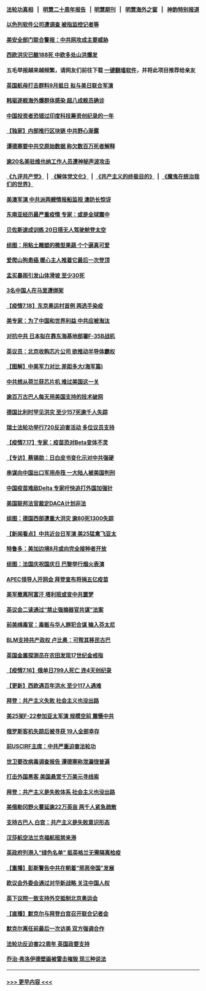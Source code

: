 #### [法轮功真相](https://github.com/gfw-breaker/truth/blob/master/README.md?t=0) &nbsp;&nbsp;|&nbsp;&nbsp; [明慧二十周年报告](https://github.com/gfw-breaker/mh-reports/blob/master/README.md?t=0) &nbsp;&nbsp;|&nbsp;&nbsp;[明慧期刊](https://github.com/gfw-breaker/mh-qikan) &nbsp;&nbsp;|&nbsp;&nbsp; [明慧海外之窗](https://github.com/gfw-breaker/mh-news/blob/master/README.md?t=0) &nbsp;&nbsp;|&nbsp;&nbsp; [神韵特别报道](https://github.com/gfw-breaker/mh-news/blob/master/shenyun.md?t=0)
#### [以色列软件公司遭调查 被指监控记者等](../pages/nsc418/n13098746.md?t=07191951) 
#### [美安全部门联合警报：中共网攻成主要威胁](../pages/nsc418/n13098721.md?t=07191951) 
#### [西欧洪灾已酿188死 中欧多处山洪爆发](../pages/nsc418/n13098256.md?t=07191951) 
#### 五毛举报越来越频繁，请网友们前往下载 [一键翻墙软件](https://github.com/gfw-breaker/ssr-accounts)，并将此项目推荐给亲友
#### [英国航母打击群料9月抵日 拟与美日联合军演](../pages/nsc418/n13097990.md?t=07191951) 
#### [韩驱逐舰海外爆群体感染 超八成舰员确诊](../pages/nsc418/n13097981.md?t=07191951) 
#### [中国投资者恐错过印度科技筹资创纪录的一年](../pages/nsc418/n13084670.md?t=07191951) 
#### [【独家】内部推行区块链 中共野心渐露](../pages/nsc418/n13094145.md?t=07191951) 
#### [谭德塞要中共交原始数据 称欠数百万死者解释](../pages/nsc418/n13097567.md?t=07191951) 
#### [逾20名美驻维也纳工作人员遭神秘声波攻击](../pages/nsc418/n13097477.md?t=07191951) 
#### [《九评共产党》](https://github.com/begood0513/9ping.md/blob/master/README.md) &nbsp;|&nbsp; [《解体党文化》](../../../../jtdwh.md/blob/master/README.md)  &nbsp;|&nbsp; [《共产主义的终极目的》](../../../../gczydzjmd.md/blob/master/README.md) &nbsp;|&nbsp; [《魔鬼在统治我们的世界》](../../../../mgztzwmdsj.md/blob/master/README.md) 
#### [美澳军演 中共派两艘情报船监视 澳防长惊讶](../pages/nsc418/n13097237.md?t=07191951) 
#### [东南亚经历最严重疫情 专家：或是全球震中](../pages/nsc418/n13097282.md?t=07191951) 
#### [贝佐斯速成训练 20日搭无人驾驶舱登太空](../pages/nsc418/n13097128.md?t=07191951) 
#### [组图：用粘土雕塑的微型果蔬 个个逼真可爱](../pages/nsc418/n13096570.md?t=07191951) 
#### [爱爬山狗患癌 暖心主人推着它最后一次登顶](../pages/nsc418/n13096603.md?t=07191951) 
#### [孟买暴雨引发山体滑坡 至少30死](../pages/nsc418/n13097044.md?t=07191951) 
#### [3名中国人在马里遭绑架](../pages/nsc418/n13096912.md?t=07191951) 
#### [【疫情7.18】东京奥运村首例 两选手染疫](../pages/nsc418/n13096752.md?t=07191951) 
#### [美专家：为了中国和世界利益 中共应被淘汰](../pages/nsc418/n13082858.md?t=07191951) 
#### [对抗中共 日本拟在靠东海基地部署F-35B战机](../pages/nsc418/n13096059.md?t=07191951) 
#### [英议员：北京收购芯片公司 欲推动半导体霸权](../pages/nsc418/n13095989.md?t=07191951) 
#### [【图解】中美军力对比 差距多大(海军篇)](../pages/nsc418/n13091904.md?t=07191951) 
#### [中共想从荷兰获芯片机 难过美国这一关](../pages/nsc418/n13095864.md?t=07191951) 
#### [逾百万古巴人每天用美国支持的技术破网](../pages/nsc418/n13095873.md?t=07191951) 
#### [德国比利时罕见洪灾 至少157死逾千人失踪](../pages/nsc418/n13095530.md?t=07191951) 
#### [瑞士法轮功举行720反迫害活动 多位议员支持](../pages/nsc418/n13095283.md?t=07191951) 
#### [【疫情7.17】专家：疫苗恐对Beta变体不灵](../pages/nsc418/n13095336.md?t=07191951) 
#### [【专访】蔡锡勋：日白皮书变化示对中共强硬](../pages/nsc418/n13095106.md?t=07191951) 
#### [串谋向中国出口军用舟筏 一大陆人被美国判刑](../pages/nsc418/n13095093.md?t=07191951) 
#### [中国疫苗难敌Delta 专家吁快追打外国加强针](../pages/nsc418/n13095150.md?t=07191951) 
#### [美国联邦法官裁定DACA计划非法](../pages/nsc418/n13094889.md?t=07191951) 
#### [组图：德国西部遭重大洪灾 逾80死1300失踪](../pages/nsc418/n13093185.md?t=07191951) 
#### [【新闻看点】中共近台日军演 美25猛禽飞亚太](../pages/nsc418/n13094168.md?t=07191951) 
#### [特鲁多：美加边境8月或向完全接种者开放](../pages/nsc418/n13094431.md?t=07191951) 
#### [组图：法国庆祝国庆日 巴黎举行烟火表演](../pages/nsc418/n13093629.md?t=07191951) 
#### [APEC领导人开网会 拜登宣布将捐五亿疫苗](../pages/nsc418/n13094382.md?t=07191951) 
#### [美军撤离阿富汗 塔利班或变中共噩梦](../pages/nsc418/n13094370.md?t=07191951) 
#### [英议会二读通过“禁止强摘器官共谋”法案](../pages/nsc418/n13094147.md?t=07191951) 
#### [前美缉毒官：毒贩与华人罪犯合谋 输入芬太尼](../pages/nsc418/n13094090.md?t=07191951) 
#### [BLM支持共产政权 卢比奥：可帮其移民古巴](../pages/nsc418/n13093807.md?t=07191951) 
#### [英国金属探测员在农田发现17世纪金戒指](../pages/nsc418/n13092356.md?t=07191951) 
#### [【疫情7.16】俄单日799人死亡 连4天创纪录](../pages/nsc418/n13093112.md?t=07191951) 
#### [【更新】西欧遇百年洪水 至少117人遇难](../pages/nsc418/n13090843.md?t=07191951) 
#### [拜登：共产主义失败 社会主义也没出路](../pages/nsc418/n13093733.md?t=07191951) 
#### [美25架F-22参加亚太军演 规模空前 震慑中共](../pages/nsc418/n13093658.md?t=07191951) 
#### [俄罗斯客机失踪后被寻获 19人全部幸存](../pages/nsc418/n13093639.md?t=07191951) 
#### [前USCIRF主席：中共严重迫害法轮功](../pages/nsc418/n13093171.md?t=07191951) 
#### [世卫要改病毒调查报告 谭德塞称泄漏很普遍](../pages/nsc418/n13093141.md?t=07191951) 
#### [打击外国黑客 美国悬赏千万美元寻线索](../pages/nsc418/n13092759.md?t=07191951) 
#### [拜登：共产主义是失败体系 社会主义也没出路](../pages/nsc418/n13092437.md?t=07191951) 
#### [美俄勒冈野火蔓延逾22万英亩 两千人紧急疏散](../pages/nsc418/n13092359.md?t=07191951) 
#### [支持古巴人 白宫：共产主义是失败意识形态](../pages/nsc418/n13092185.md?t=07191951) 
#### [汉莎航空法兰克福航班禁来港](../pages/nsc418/n13092335.md?t=07191951) 
#### [英政府列港入“绿色名单” 抵英格兰无需隔离检疫](../pages/nsc418/n13092283.md?t=07191951) 
#### [【重播】彭斯警告中共在朝着“邪恶帝国”发展](../pages/nsc418/n13088875.md?t=07191951) 
#### [欧议会外委会通过对华新战略 关注中国人权](../pages/nsc418/n13091868.md?t=07191951) 
#### [英下议院一致支持外交抵制北京奥运会](../pages/nsc418/n13091884.md?t=07191951) 
#### [【直播】默克尔与拜登白宫召开联合记者会](../pages/nsc418/n13091984.md?t=07191951) 
#### [默克尔离任前最后一次访美 双方强调合作](../pages/nsc418/n13091791.md?t=07191951) 
#### [法轮功反迫害22周年 英国政要支持](../pages/nsc418/n13091349.md?t=07191951) 
#### [乔治‧弗洛伊德壁画被雷击摧毁 现三种说法](../pages/nsc418/n13091488.md?t=07191951) 

----
#### [ >>> 更早内容 <<< ](../indexes/nsc418-earlier.md)
